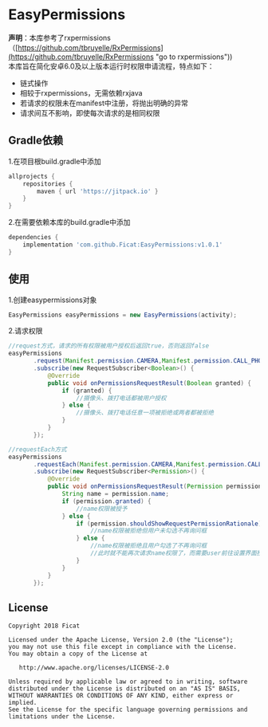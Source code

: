 # EasyPermissions
**声明**：本库参考了rxpermissions（[https://github.com/tbruyelle/RxPermissions](https://github.com/tbruyelle/RxPermissions "go to rxpermissions"))<br>
本库旨在简化安卓6.0及以上版本运行时权限申请流程，特点如下：
* 链式操作
* 相较于rxpermissions，无需依赖rxjava
* 若请求的权限未在manifest中注册，将抛出明确的异常
* 请求间互不影响，即使每次请求的是相同权限

## Gradle依赖

1.在项目根build.gradle中添加

```gradle
allprojects {
	repositories {
		maven { url 'https://jitpack.io' }
	}
}
```

2.在需要依赖本库的build.gradle中添加

```gradle
dependencies {
    implementation 'com.github.Ficat:EasyPermissions:v1.0.1'
}
```
## 使用
1.创建easypermissions对象

```java
EasyPermissions easyPermissions = new EasyPermissions(activity);
```

2.请求权限

```java
//request方式，请求的所有权限被用户授权后返回true，否则返回false  
easyPermissions
       .request(Manifest.permission.CAMERA,Manifest.permission.CALL_PHONE)
       .subscribe(new RequestSubscriber<Boolean>() {
           @Override
           public void onPermissionsRequestResult(Boolean granted) {
               if (granted) {
                   //摄像头、拨打电话都被用户授权
               } else {
                   //摄像头、拨打电话任意一项被拒绝或两者都被拒绝
               }
           }
       });

//requestEach方式
easyPermissions
       .requestEach(Manifest.permission.CAMERA,Manifest.permission.CALL_PHONE)
       .subscribe(new RequestSubscriber<Permission>() {
           @Override
           public void onPermissionsRequestResult(Permission permission) {
               String name = permission.name;
               if (permission.granted) {
                   //name权限被授予
               } else {
                   if (permission.shouldShowRequestPermissionRationale) {
                       //name权限被拒绝但用户未勾选不再询问框
                   } else {
                       //name权限被拒绝且用户勾选了不再询问框
                       //此时就不能再次请求name权限了，而需要user前往设置界面授权
                   }
               }
           }
       });
```
## License

```
Copyright 2018 Ficat

Licensed under the Apache License, Version 2.0 (the "License");
you may not use this file except in compliance with the License.
You may obtain a copy of the License at

   http://www.apache.org/licenses/LICENSE-2.0

Unless required by applicable law or agreed to in writing, software
distributed under the License is distributed on an "AS IS" BASIS,
WITHOUT WARRANTIES OR CONDITIONS OF ANY KIND, either express or implied.
See the License for the specific language governing permissions and
limitations under the License.
```


